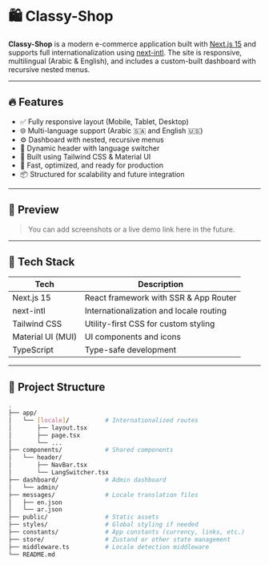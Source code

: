 # 🛍️ Classy-Shop

**Classy-Shop** is a modern e-commerce application built with [Next.js 15](https://nextjs.org/) and supports full internationalization using [next-intl](https://next-intl-docs.vercel.app/). The site is responsive, multilingual (Arabic & English), and includes a custom-built dashboard with recursive nested menus.

---

## 🔥 Features

- ✅ Fully responsive layout (Mobile, Tablet, Desktop)
- 🌐 Multi-language support (Arabic 🇸🇦 and English 🇺🇸)
- ⚙️ Dashboard with nested, recursive menus
- 🧭 Dynamic header with language switcher
- 🧩 Built using Tailwind CSS & Material UI
- 🚀 Fast, optimized, and ready for production
- 📦 Structured for scalability and future integration

---

## 📸 Preview

> You can add screenshots or a live demo link here in the future.

---

## 🧱 Tech Stack

| Tech              | Description                             |
| ----------------- | --------------------------------------- |
| Next.js 15        | React framework with SSR & App Router   |
| next-intl         | Internationalization and locale routing |
| Tailwind CSS      | Utility-first CSS for custom styling    |
| Material UI (MUI) | UI components and icons                 |
| TypeScript        | Type-safe development                   |

---

## 📁 Project Structure

```bash
.
├── app/
│   └── [locale]/          # Internationalized routes
│       ├── layout.tsx
│       ├── page.tsx
│       └── ...
├── components/            # Shared components
│   └── header/
│       ├── NavBar.tsx
│       └── LangSwitcher.tsx
├── dashboard/             # Admin dashboard
│   └── admin/
├── messages/              # Locale translation files
│   ├── en.json
│   └── ar.json
├── public/                # Static assets
├── styles/                # Global styling if needed
├── constants/             # App constants (currency, links, etc.)
├── store/                 # Zustand or other state management
├── middleware.ts          # Locale detection middleware
└── README.md
```
